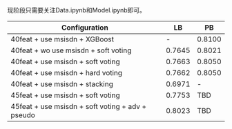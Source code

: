 现阶段只需要关注Data.ipynb和Model.ipynb即可。


| Configuration                       | LB    | PB    |
|------------------------------------|-------|-------|
| 40feat + use msisdn + XGBoost      |   -   | 0.8100|
| 40feat + wo use msisdn + soft voting        | 0.7645| 0.8021|
| 40feat + use msisdn + soft voting           | 0.7663| 0.8050|
| 40feat + use msisdn + hard voting           | 0.7662| 0.8050|
| 40feat + use msisdn + stacking              | 0.6971|   -   |
| 45feat + use msisdn + soft voting           | 0.7753|   TBD |
| 45feat + use msisdn + soft voting + adv + pseudo | 0.8023|   TBD |
